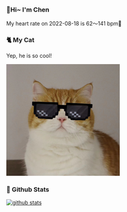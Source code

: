 ### 👋Hi~ I'm Chen

My heart rate on 2022-08-18 is 62～141 bpm💖

### 🐈 My Cat
Yep, he is so cool!

<img src="/images/mycat.jpg" width="300px" />

### 🧐 Github Stats
[![github stats](https://github-readme-stats.vercel.app/api?username=z1cheng&show_icons=true&theme=default)](https://github.com/anuraghazra/github-readme-stats)
